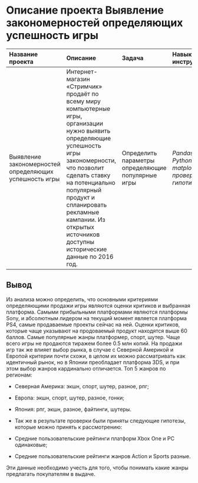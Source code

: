 # Описание проекта Выявление закономерностей определяющих успешность игры

| Название проекта | Описание | Задача |Навыки и инструменты | Статус проекта |
| :---------------------- | :---------------------- | :---------------------- | :---------------------- | :---------------------- |
| Выявление закономерностей определяющих успешность игры | Интернет-магазин «Стримчик» продаёт по всему миру компьютерные игры, организации нужно выявить определяющие успешность игры закономерности, что позволит сделать ставку на потенциально популярный продукт и спланировать рекламные кампании. Из открытых источников доступны исторические данные по 2016 год. | Определить параметры определяющие популярные игры | *Pandas*, *Python*, *matplotlib*, *проверка гипотиз* | Завершен |

## Вывод

Из анализа можно определить, что основными критериями определяющими продажи игры являются оценки критиков и выбранная платформа. Самыми прибыльными платформами являются платформы Sony, и абсолютным лидером на текущий момент является платформа PS4, самые продаваемые проекты сейчас на ней. Оценки критиков, которые чаще указывают на продоваемый продукт находятся выше 60 баллов. Самые популярные жанры платформер, спорт, шутер. Чаще всего игры не продаются тиражем более 0.5 млн копий. На продажи игр так же влияет выбор рынка, в случае с Северной Америкой и Европой критерии почти схожи, в целом их можно рассматривать как идентичный рынок, но в Японии преобладает платформа 3DS, и при этом выбор жанров кардинально отличается. Топ 5 жанров по регионам:

- Северная Америка: экшн, спорт, шутер, разное, рпг;
- Европа: экшн, спорт, шутер, разное, гонки;
- Япония: рпг, экшн, разное, файтинги, шутеры.
- Так же в результате проверки были приняты следующие гипотезы, которые можно принять к рассмотрению:

- Средние пользовательские рейтинги платформ Xbox One и PC одинаковые;
- Cредние пользовательские рейтинги жанров Action и Sports разные.

Эти данные необходимо учесть для того, чтобы понимать какие жанры предлагать покупателям в выдаче.
